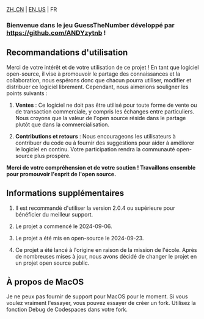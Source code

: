 [ZH_CN](https://github.com/ANDYzytnb/GuessTheNumber/blob/main/README.md) | [EN_US](https://github.com/ANDYzytnb/GuessTheNumber/blob/main/README_EN.md) | FR

### Bienvenue dans le jeu GuessTheNumber développé par https://github.com/ANDYzytnb !

## Recommandations d'utilisation

Merci de votre intérêt et de votre utilisation de ce projet ! En tant que logiciel open-source, il vise à promouvoir le partage des connaissances et la collaboration, nous espérons donc que chacun pourra utiliser, modifier et distribuer ce logiciel librement. Cependant, nous aimerions souligner les points suivants :

1. **Ventes** : Ce logiciel ne doit pas être utilisé pour toute forme de vente ou de transaction commerciale, y compris les échanges entre particuliers. Nous croyons que la valeur de l'open source réside dans le partage plutôt que dans la commercialisation.

2. **Contributions et retours** : Nous encourageons les utilisateurs à contribuer du code ou à fournir des suggestions pour aider à améliorer le logiciel en continu. Votre participation rendra la communauté open-source plus prospère.

**Merci de votre compréhension et de votre soutien ! Travaillons ensemble pour promouvoir l'esprit de l'open source.**

## Informations supplémentaires

1. Il est recommandé d'utiliser la version 2.0.4 ou supérieure pour bénéficier du meilleur support.

2. Le projet a commencé le 2024-09-06.

3. Le projet a été mis en open-source le 2024-09-23.

4. Ce projet a été lancé à l'origine en raison de la mission de l'école. Après de nombreuses mises à jour, nous avons décidé de changer le projet en un projet open source public.

## À propos de MacOS

Je ne peux pas fournir de support pour MacOS pour le moment. Si vous voulez vraiment l'essayer, vous pouvez essayer de créer un fork. Utilisez la fonction Debug de Codespaces dans votre fork.
